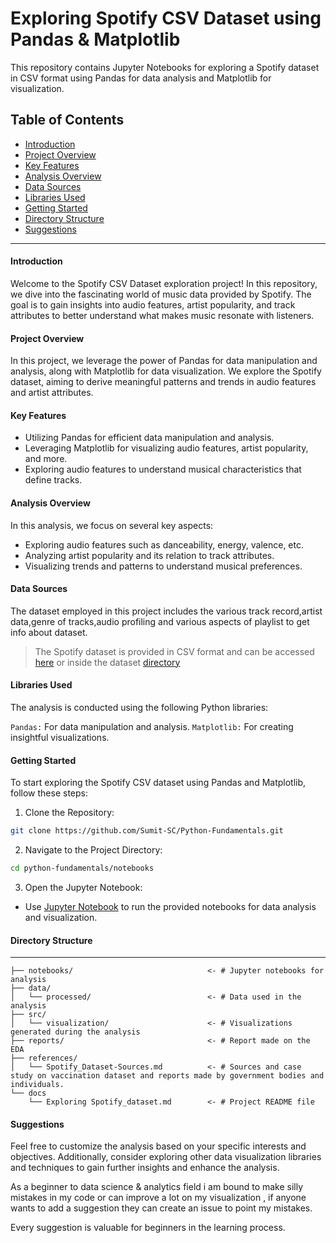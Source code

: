# Exploring Spotify CSV Dataset using Pandas & Matplotlib

This repository contains Jupyter Notebooks for exploring a Spotify dataset in CSV format using Pandas for data analysis and Matplotlib for visualization.

## Table of Contents

- [Introduction](#introduction)
- [Project Overview](#project-overview)
- [Key Features](#key-features)
- [Analysis Overview](#analysis-overview)
- [Data Sources](#data-sources)
- [Libraries Used](#libraries-used)
- [Getting Started](#getting-started)
- [Directory Structure](#directory-structure)
- [Suggestions](#suggestions)

----
#### Introduction 
Welcome to the Spotify CSV Dataset exploration project! In this repository, we dive into the fascinating world of music data provided by Spotify. The goal is to gain insights into audio features, artist popularity, and track attributes to better understand what makes music resonate with listeners.

#### Project Overview

In this project, we leverage the power of Pandas for data manipulation and analysis, along with Matplotlib for data visualization. We explore the Spotify dataset, aiming to derive meaningful patterns and trends in audio features and artist attributes.

#### Key Features

- Utilizing Pandas for efficient data manipulation and analysis.
- Leveraging Matplotlib for visualizing audio features, artist popularity, and more.
- Exploring audio features to understand musical characteristics that define tracks.

#### Analysis Overview

In this analysis, we focus on several key aspects:

- Exploring audio features such as danceability, energy, valence, etc.
- Analyzing artist popularity and its relation to track attributes.
- Visualizing trends and patterns to understand musical preferences.

#### Data Sources

The dataset employed in this project includes the various track record,artist data,genre of tracks,audio profiling and various aspects of playlist to get info about dataset.

> The Spotify dataset is provided in CSV format and can be accessed [here](https://drive.google.com/file/d/1hee34cVx8ydYwEOJKAZ6th74YMzW9Ykz/view) or inside the dataset [directory](../data/processed/Spotify%20Top%20100%20most%20Streamed.csv)

#### Libraries Used

The analysis is conducted using the following Python libraries:

`Pandas:` For data manipulation and analysis.
`Matplotlib:` For creating insightful visualizations.

#### Getting Started

To start exploring the Spotify CSV dataset using Pandas and Matplotlib, follow these steps:


1. Clone the Repository:
```sh
git clone https://github.com/Sumit-SC/Python-Fundamentals.git
```

2. Navigate to the Project Directory:
```sh
cd python-fundamentals/notebooks
```

3. Open the Jupyter Notebook:
- Use [Jupyter Notebook](../notebooks/Exploring%20Spotify_dataset%20using%20Pandas%20&%20Matplotlib.ipynb) to run the provided notebooks for data analysis and visualization.


#### Directory Structure

----

    ├── notebooks/                              <- # Jupyter notebooks for analysis
    ├── data/
    │   └── processed/                          <- # Data used in the analysis
    ├── src/
    │   └── visualization/                      <- # Visualizations generated during the analysis
    ├── reports/                                <- # Report made on the EDA
    ├── references/
    │   └── Spotify_Dataset-Sources.md          <- # Sources and case study on vaccination dataset and reports made by government bodies and individuals.
    └── docs
        └── Exploring Spotify_dataset.md        <- # Project README file


#### Suggestions

Feel free to customize the analysis based on your specific interests and objectives. Additionally, consider exploring other data visualization libraries and techniques to gain further insights and enhance the analysis.

As a beginner to data science & analytics field i am bound to make silly mistakes in my code or can improve a lot on my visualization , if anyone wants to add a suggestion they can create an issue to point my mistakes.
>
Every suggestion is valuable for beginners in the learning process.
